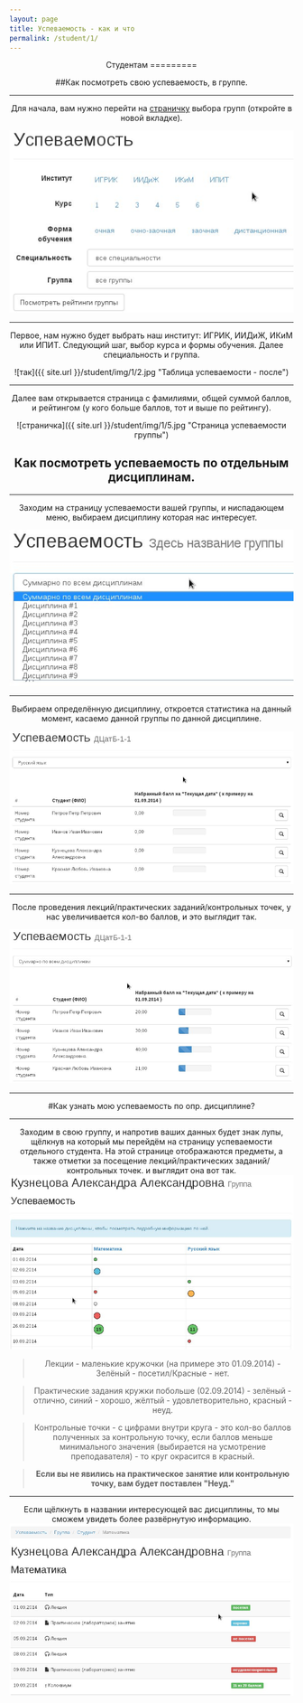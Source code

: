 ```yaml
---
layout: page
title: Успеваемость - как и что
permalink: /student/1/
---
```

<center>
Студентам
=========

##Как посмотреть свою успеваемость, в группе.

* * *

 Для начала, вам нужно перейти на [страничку](http://matrix2.mgup.ru/study/group "Страница успеваемости.")  выбора групп (откройте в новой вкладке).

 ![таблица.](/student/img/1/3.jpg "Таблица успеваемости - до") 

* * * 
Первое, нам нужно будет выбрать наш институт: ИГРИК, ИИДиЖ, ИКиМ или  ИПИТ.
 Следующий шаг, выбор курса и формы обучения.
 Далее специальность и группа.
 
![так]({{ site.url }}/student/img/1/2.jpg "Таблица успеваемости - после")

* * * 
Далее вам открывается страница  с фамилиями, общей суммой баллов, и рейтингом (у кого больше баллов, тот и выше по рейтингу). 

![страничка]({{ site.url }}/student/img/1/5.jpg "Страница успеваемости группы")


## Как посмотреть успеваемость по отдельным дисциплинам.
* * * 

Заходим на страницу успеваемости вашей группы, и ниспадающем меню, выбираем дисциплину которая нас интересует.

![так.](/student/img/1/7.jpg "Менюшка")

* * * 

Выбираем определённую дисциплину, откроется статистика на данный момент, касаемо данной группы по данной дисциплине.

![так.](/student/img/1/8.jpg "Оценки не проставлены")
* * * 

После проведения лекций/практических заданий/контрольных точек,  у нас увеличивается кол-во баллов, и это выглядит так.

![так.](/student/img/1/9.jpg "Оценки проставлены")
* * *

#Как узнать мою успеваемость по опр. дисциплине?
* * * 

Заходим в свою группу, и напротив ваших данных будет знак лупы, щёлкнув на который мы перейдём на страницу успеваемости отдельного студента. На этой странице отображаются предметы, а также отметки за посещение лекций/практических  заданий/контрольных точек. и выглядит она вот так. 
![так.](/student/img/1/10.jpg "Страница успеваемости отдельно взятого студента")

>Лекции - маленькие кружочки (на примере это 01.09.2014) - Зелёный - посетил/Красные - нет.

>Практические задания кружки побольше (02.09.2014) - зелёный - отлично, синий - хорошо, жёлтый - удовлетворительно, красный - неуд.

>Контрольные точки - с цифрами внутри круга - это кол-во баллов полученных за контрольную точку, если баллов меньше минимального значения (выбирается на усмотрение преподавателя) - то круг окрасится в красный.

>**Если вы не явились на практическое занятие или контрольную точку, вам будет поставлен "Неуд."**


* * * 

Если щёлкнуть в названии интересующей вас дисциплины, то мы сможем увидеть более развёрнутую информацию.
 ![щёлкнуть на названии](/student/img/1/11.jpg "Страница  студента по опр. дисциплине")

</center>